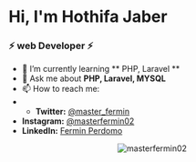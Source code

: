 <h1 >Hi, I'm Hothifa Jaber</h1>
<h3 >⚡  web Developer ⚡</h3>

- 🌱 I’m currently learning ** PHP, Laravel **
- 💬 Ask me about **PHP, Laravel, MYSQL**
- 📫 How to reach me:
- - **Twitter:** <a href="https://twitter.com/74ifa">@master_fermin</a>
- **Instagram:** <a href="https://instagram.com/74ifa">@masterfermin02</a>
- **LinkedIn:** <a href="https://www.linkedin.com/in/i74ifa">Fermin Perdomo</a>
<p align="center"><img src="https://github-readme-stats.vercel.app/api?username=i74ifa&show_icons=true&theme=vue-dark" alt="masterfermin02" /></p>

